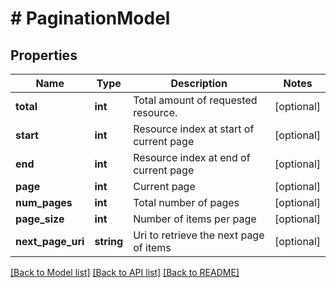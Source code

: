 # # PaginationModel

## Properties

Name | Type | Description | Notes
------------ | ------------- | ------------- | -------------
**total** | **int** | Total amount of requested resource. | [optional] 
**start** | **int** | Resource index at start of current page | [optional] 
**end** | **int** | Resource index at end of current page | [optional] 
**page** | **int** | Current page | [optional] 
**num_pages** | **int** | Total number of pages | [optional] 
**page_size** | **int** | Number of items per page | [optional] 
**next_page_uri** | **string** | Uri to retrieve the next page of items | [optional] 

[[Back to Model list]](../../README.md#documentation-for-models) [[Back to API list]](../../README.md#documentation-for-api-endpoints) [[Back to README]](../../README.md)


